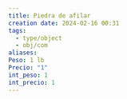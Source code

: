 ```yaml
---
title: Piedra de afilar
creation date: 2024-02-16 00:31
tags:
  - type/object
  - obj/com
aliases: 
Peso: 1 lb
Precio: "1"
int_peso: 1
int_precio: 1
---
```


